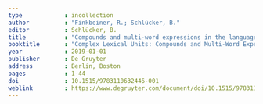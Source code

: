 ```yaml
---
type            : incollection
author          : "Finkbeiner, R.; Schlücker, B."
editor          : Schlücker, B. 
title           : "Compounds and multi-word expressions in the languages of Europe"
booktitle       : "Complex Lexical Units: Compounds and Multi-Word Expressions."
year            : 2019-01-01
publisher       : De Gruyter
address         : Berlin, Boston
pages           : 1-44
doi             : 10.1515/9783110632446-001
weblink         : https://www.degruyter.com/document/doi/10.1515/9783110632446-001/html
---
```


